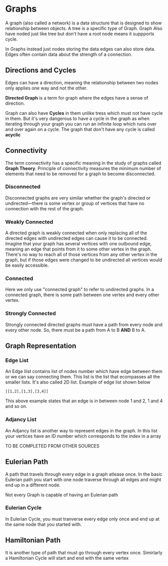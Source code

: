# Graphs

A graph (also called a network) is a data structure that is designed to show relationship between objects. A tree is a specific type of Graph.
Graph Also have noded just like tree but don't have a root node means it suppports cycle.

In Graphs instead just nodes storing the data edges can also store data. Edges often contain data about the strength of a connection.

##  Directions and Cycles

Edges can have a direction, meaning the relationship between two nodes only applies one way and not the other.

**Directed Graph** is a term for graph where the edges have a sense of direction.

Graph can also have **Cycles** in them unlike tress which must not have cycle in them. But it's very dangerous to have a cycle in the graph as when iterating 
through your graph you can run an infinite loop which runs over and over again on a cycle. The graph that don't have any cycle is called **acyclic**

## Connectivity

The term connectivity has a specific meaning  in the study of graphs called **Graph Theory**. Principle of connectivity measures the minimum number of elements that need to be removed for a graph to become disconnected.

### Disconnected

Disconnected graphs are very similar whether the graph's directed or undirected—there is some vertex or group of vertices that have no connection with the rest of the graph.

### Weakly Connected

A directed graph is weakly connected when only replacing all of the directed edges with undirected edges can cause it to be connected. Imagine that your graph has several vertices with one outbound edge, meaning an edge that points from it to some other vertex in the graph. There's no way to reach all of those vertices from any other vertex in the graph, but if those edges were changed to be undirected all vertices would be easily accessible. 

### Connected

Here we only use "connected graph" to refer to undirected graphs. In a connected graph, there is some path between one vertex and every other vertex.

### Strongly Connected

Strongly connected directed graphs must have a path from every node and every other node. So, there must be a path from A to B **AND** B to A.

## Graph Representation

### Edge List

An Edge liist contains list of nodes number which have edge between them or we can say connecting them. This list is the list that ecompasses all the smaller lists. It's also called 2D list. Example of edge list shown below

```
[[1,2],[1,3],[3,4]]
```

This above example states that an edge is in between node 1 and 2, 1 and 4 and so on.

### Adjancy List

An Adjancy list is another way to represent edges in the graph. In this list your vertices have an ID number which corresponds to the index in a array

TO BE COMPLETED FROM OTHER SOURCES

## Eulerian Path

A path that travels through every edge in a graph atlease once. In the basic Eulerian path you start with one node traverse through all edges and might end up in a different node.

Not every Graph is capable of having an Eulerian path

### Eulerian Cycle

In Eulerian Cycle, you must tranverse every edge only once and end up at the same node that you started with. 

## Hamiltonian Path

It is another type of path that must go through every vertex once. Simirlarly a Hamiltonian Cycle will start and end with the same vertex

